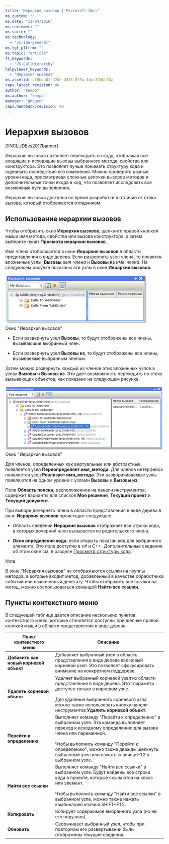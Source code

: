 ```yaml
---
title: "Иерархия вызовов | Microsoft Docs"
ms.custom: ""
ms.date: "11/04/2016"
ms.reviewer: ""
ms.suite: ""
ms.technology: 
  - "vs-ide-general"
ms.tgt_pltfrm: ""
ms.topic: "article"
f1_keywords: 
  - "VS.CallHierarchy"
helpviewer_keywords: 
  - "Иерархия вызовов"
ms.assetid: c55bda01-d7de-4823-8f9a-1bcc37dbb74a
caps.latest.revision: 40
author: "kempb"
ms.author: "kempb"
manager: "ghogen"
caps.handback.revision: 40
---
```

# Иерархия вызовов
[!INCLUDE[vs2017banner](../../code-quality/includes/vs2017banner.md)]

Иерархия вызовов позволяет переходить по коду, отображая все входящие и исходящие вызовы выбранного метода, свойства или конструктора.  Это позволяет лучше понимать структуру кода и оценивать последствия его изменения.  Можно проверять разные уровни кода, просматривая сложные цепочки вызовов методов и дополнительные точки входа в код, что позволяет исследовать все возможные пути выполнения.  
  
 Иерархия вызовов доступна во время разработки в отличие от стека вызова, который отображается отладчиком.  
  
## Использование иерархии вызовов  
 Чтобы отобразить окно **Иерархия вызовов**, щелкните правой кнопкой мыши имя метода, свойства или вызова конструктора, а затем выберите пункт **Просмотр иерархии вызовов**.  
  
 Имя члена отображается в окне **Иерархия вызовов** в области представления в виде дерева.  Если развернуть узел члена, то появятся вложенные узлы: **Вызовы** *имя\_члена* и **Вызовы из** *имя\_члена*.  На следующем рисунке показаны эти узлы в окне **Иерархия вызовов**.  
  
 ![Иерархия вызовов с одним открытым узлом](../../ide/reference/media/onenode.png "OneNode")  
Окно "Иерархия вызовов"  
  
-   Если развернуть узел **Вызовы**, то будут отображены все члены, вызывающие выбранный член.  
  
-   Если развернуть узел **Вызовы из**, то будут отображены все члены, вызываемые выбранным членом.  
  
 Затем можно развернуть каждый из членов этих вложенных узлов в узлах **Вызовы** и **Вызовы из**.  Это дает возможность переходить по стеку вызывающих объектов, как показано на следующем рисунке.  
  
 ![Несколько узлов, открытых в окне "Иерархия вызовов"](../../ide/media/multiplenodes.png "MultipleNodes")  
Окно "Иерархия вызовов"  
  
 Для членов, определенных как виртуальные или абстрактные, появляется узел **Переопределяет имя\_метода**.  Для членов интерфейса появляется узел **Реализует имя\_метода**.  Эти разворачиваемые узлы появляются на одном уровне с узлами **Вызовы** и **Вызовы из**.  
  
 Поле **Область поиска**, расположенное на панели инструментов, содержит варианты для списков **Мое решение**, **Текущий проект** и **Текущий документ**.  
  
 При выборе дочернего члена в области представления в виде дерева в окне **Иерархия вызовов** происходит следующее:  
  
-   Область сведений **Иерархия вызовов** отображает все строки кода, в которых дочерний член вызывается из родительского члена.  
  
-   **Окно определения кода**, если открыть показан код для выбранного элемента.  Это поле доступно в c\# и C\+\+.  Дополнительные сведения об этом окне см. в разделе [Просмотр структуры кода](../../ide/viewing-the-structure-of-code.md).  
  
> [!NOTE]
>  В окне "Иерархия вызовов" не отображаются ссылки на группы методов, в которые входит метод, добавленный в качестве обработчика событий или назначенный делегату.  Чтобы отобразить все ссылки на метод, можно воспользоваться командой **Найти все ссылки**.  
  
## Пункты контекстного меню  
 В следующей таблице дается описание нескольких пунктов контекстного меню, которые становятся доступны при щелчке правой кнопкой мыши в области представления в виде дерева.  
  
|Пункт контекстного меню|Описание|  
|-----------------------------|--------------|  
|**Добавить как новый корневой объект**|Добавляет выбранный узел в область представления в виде дерева как новый корневой узел.  Это позволяет сфокусировать внимание на конкретном поддереве.|  
|**Удалить корневой объект**|Удаляет выбранный корневой узел из области представления в виде дерева.  Этот параметр доступен только в корневом узле.<br /><br /> Для удаления выбранного корневого узла можно также использовать кнопку панели инструментов **Удалить корневой объект**.|  
|**Перейти к определению**|Выполняет команду "Перейти к определению" в выбранном узле.  Эта команда выполняет переход к исходному определению для вызова члена или переменной.<br /><br /> Чтобы выполнить команду "Перейти к определению", можно также дважды щелкнуть выбранный узел или нажать клавишу F12 в выбранном узле.|  
|**Найти все ссылки**|Выполняет команду "Найти все ссылки" в выбранном узле.  Будут найдены все строки кода в проекте, которые ссылаются на класс или элемент.<br /><br /> Чтобы выполнить команду "Найти все ссылки" в выбранном узле, можно также нажать комбинацию клавиш SHIFT\+F12.|  
|**Копировать**|Копирует содержимое выбранного узла \(но не его подузлов\).|  
|**Обновить**|Сворачивает выбранный узел, чтобы при повторном его развертывании были отображены текущие сведения.|